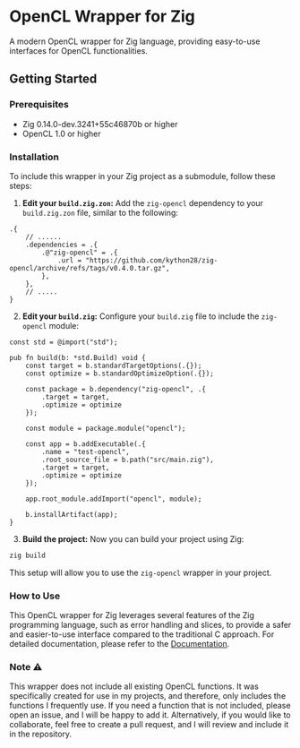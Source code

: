 # OpenCL Wrapper for Zig
A modern OpenCL wrapper for Zig language, providing easy-to-use interfaces for OpenCL functionalities.

## Getting Started
### Prerequisites
-   Zig 0.14.0-dev.3241+55c46870b or higher
-   OpenCL 1.0 or higher

### Installation
To include this wrapper in your Zig project as a submodule, follow these steps:
1. **Edit your `build.zig.zon`:**
Add the `zig-opencl` dependency to your `build.zig.zon` file, similar to the following:
```zig
.{
    // ......
    .dependencies = .{
        .@"zig-opencl" = .{
            .url = "https://github.com/kython28/zig-opencl/archive/refs/tags/v0.4.0.tar.gz",
        },
    },
    // .....
}
```
2. **Edit your `build.zig`:**
Configure your `build.zig` file to include the `zig-opencl` module:
```zig
const std = @import("std");

pub fn build(b: *std.Build) void {
    const target = b.standardTargetOptions(.{});
    const optimize = b.standardOptimizeOption(.{});

    const package = b.dependency("zig-opencl", .{
        .target = target,
        .optimize = optimize
    });

    const module = package.module("opencl");

    const app = b.addExecutable(.{
        .name = "test-opencl",
        .root_source_file = b.path("src/main.zig"),
        .target = target,
        .optimize = optimize
    });

    app.root_module.addImport("opencl", module);

    b.installArtifact(app);
}
```
3. **Build the project:**
Now you can build your project using Zig:
```bash
zig build
```
This setup will allow you to use the `zig-opencl` wrapper in your project.

### How to Use
This OpenCL wrapper for Zig leverages several features of the Zig programming language, such as error handling and slices, to provide a safer and easier-to-use interface compared to the traditional C approach. For detailed documentation, please refer to the [Documentation](docs/introduction.md).

### Note ⚠️
This wrapper does not include all existing OpenCL functions. It was specifically created for use in my projects, and therefore, only includes the functions I frequently use. If you need a function that is not included, please open an issue, and I will be happy to add it. Alternatively, if you would like to collaborate, feel free to create a pull request, and I will review and include it in the repository.

